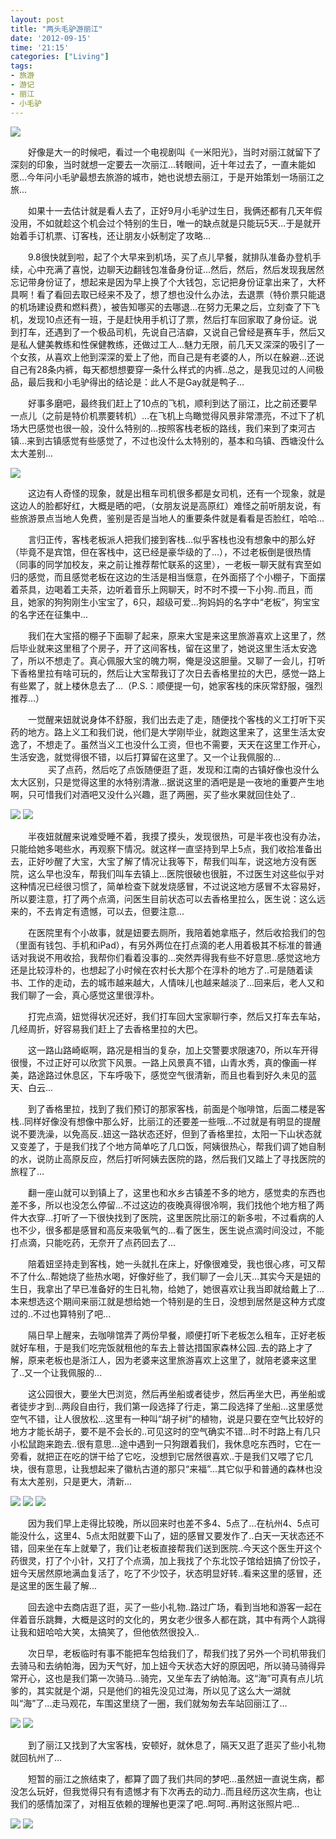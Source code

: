 ```yaml
---
layout: post
title: "两头毛驴游丽江"
date: '2012-09-15'
time: '21:15'
categories: ["Living"]
tags: 
- 旅游
- 游记
- 丽江
- 小毛驴
---
```

<img src="{{urls.media}}/img/life-lijiang/title.jpg"/>

　　好像是大一的时候吧，看过一个电视剧叫《一米阳光》，当时对丽江就留下了深刻的印象，当时就想一定要去一次丽江...转眼间，近十年过去了，一直未能如愿…今年问小毛驴最想去旅游的城市，她也说想去丽江，于是开始策划一场丽江之旅…  

　　如果十一去估计就是看人去了，正好9月小毛驴过生日，我俩还都有几天年假没用，不如就趁这个机会过个特别的生日，唯一的缺点就是只能玩5天...于是就开始着手订机票、订客栈，还让朋友小妖制定了攻略…  

　　9.8很快就到啦，起了个大早来到机场，买了点儿早餐，就排队准备办登机手续，心中充满了喜悦，边聊天边翻钱包准备身份证...然后，然后，然后发现我居然忘记带身份证了，想起来是因为早上换了个大钱包，忘记把身份证拿出来了，大杯具啊！看了看回去取已经来不及了，想了想也没什么办法，去退票（特价票只能退的机场建设费和燃料费），被告知哪买的去哪退…在努力无果之后，立刻查了下飞机，发现10点还有一班，于是赶快用手机订了票，然后打车回家取了身份证。说到打车，还遇到了一个极品司机，先说自己洁癖，又说自己曾经是赛车手，然后又是私人健美教练和性保健教练，还做过工人…魅力无限，前几天又深深的吸引了一个女孩，从喜欢上他到深深的爱上了他，而自己是有老婆的人，所以在躲避…还说自己有28条内裤，每天都想想要穿一条什么样式的内裤..总之，是我见过的人间极品，最后我和小毛驴得出的结论是：此人不是Gay就是鸭子…  

　　好事多磨吧，最终我们赶上了10点的飞机，顺利到达了丽江，比之前还要早一点儿（之前是特价机票要转机）…在飞机上鸟瞰觉得风景非常漂亮，不过下了机场大巴感觉也很一般，没什么特别的…按照客栈老板的路线，我们来到了束河古镇…来到古镇感觉有些感觉了，不过也没什么太特别的，基本和乌镇、西塘没什么太大差别…  

<img src="{{urls.media}}/img/life-lijiang/suhe.jpg"/>

　　这边有人奇怪的现象，就是出租车司机很多都是女司机，还有一个现象，就是这边人的脸都好红，大概是晒的吧，（女朋友说是高原红）难怪之前听朋友说，有些旅游景点当地人免费，鉴别是否是当地人的重要条件就是看看是否脸红，哈哈...  

　　言归正传，客栈老板派人把我们接到客栈…似乎客栈也没有想象中的那么好（毕竟不是宾馆，但在客栈中，这已经是豪华级的了...），不过老板倒是很热情（同事的同学加校友，来之前让推荐帮忙联系的这里），一老板一聊天就有宾至如归的感觉，而且感觉老板在这边的生活是相当惬意，在外面搭了个小棚子，下面摆着茶具，边喝着工夫茶，边听着音乐上网聊天，时不时不摸一下小狗..而且，而且，她家的狗狗刚生小宝宝了，6只，超级可爱...狗妈妈的名字中“老板”，狗宝宝的名字还在征集中...  

　　我们在大宝搭的棚子下面聊了起来，原来大宝是来这里旅游喜欢上这里了，然后毕业就来这里租了个房子，开了这间客栈，留在这里了，她说这里生活太安逸了，所以不想走了。真心佩服大宝的魄力啊，俺是没这胆量。又聊了一会儿，打听下香格里拉有啥可玩的，然后让大宝帮我订了次日去香格里拉的大巴，感觉一路上有些累了，就上楼休息去了…（P.S.：顺便提一句，她家客栈的床灰常舒服，强烈推荐...）  

　　一觉醒来妞就说身体不舒服，我们出去走了走，随便找个客栈的义工打听下买药的地方。路上义工和我们说，他们是大学刚毕业，就跑这里来了，这里生活太安逸了，不想走了。虽然当义工也没什么工资，但也不需要，天天在这里工作开心，生活安逸，就觉得很不错，以后打算留在这里了。又一个让我佩服的...  
　　
　　买了点药，然后吃了点饭随便逛了逛，发现和江南的古镇好像也没什么太大区别，只是觉得这里的水特别清澈...据说这里的酒吧是是一夜地的重要产生地啊，只可惜我们对酒吧又没什么兴趣，逛了两圈，买了些水果就回住处了..  

<img src="{{urls.media}}/img/life-lijiang/suhe-1.jpg"/>
<img src="{{urls.media}}/img/life-lijiang/suhe-2.jpg"/>

　　半夜妞就醒来说难受睡不着，我摸了摸头，发现很热，可是半夜也没有办法，只能给她多喝些水，再观察下情况。就这样一直坚持到早上5点，我们收拾准备出去，正好吵醒了大宝，大宝了解了情况让我等下，帮我们叫车，说这地方没有医院，这么早也没车，帮我们叫车去镇上...医院很破也很脏，不过医生对这些似乎对这种情况已经很习惯了，简单检查下就发烧感冒，不过说这地方感冒不太容易好，所以要注意，打了两个点滴，问医生目前状态可以去香格里拉么，医生说：这么远来的，不去肯定有遗憾，可以去，但要注意...  

　　在医院里有个小故事，就是妞要去厕所，我陪着她拿瓶子，然后收拾我们的包（里面有钱包、手机和iPad），有另外两位在打点滴的老人用着极其不标准的普通话对我说不用收拾，我帮你们看着没事的...突然弄得我有些不好意思..感觉这地方还是比较淳朴的，也想起了小时候在农村长大那个在淳朴的地方了..可是随着读书、工作的走动，去的城市越来越大，人情味儿也越来越淡了...回来后，老人又和我们聊了一会，真心感觉这里很淳朴。  

　　打完点滴，妞觉得状况还好，我们打车回大宝家聊行李，然后又打车去车站，几经周折，好容易我们赶上了去香格里拉的大巴。  

　　这一路山路崎岖啊，路况是相当的复杂，加上交警要求限速70，所以车开得很慢，不过正好可以欣赏下风景。一路上风景真不错，山青水秀，真的像画一样美，路途路过休息区，下车呼吸下，感觉空气很清新，而且也看到好久未见的蓝天、白云...

　　到了香格里拉，找到了我们预订的那家客栈，前面是个咖啡馆，后面二楼是客栈..同样好像没有想像中那么好，比丽江的还要差一些哦...不过就是有明显的提醒说不要洗澡，以免高反..妞这一路状态还好，但到了香格里拉，太阳一下山状态就又变差了，于是我们找了个地方简单吃了几口饭，阿姨很热心，帮我们调了她自制的水，说防止高原反应，然后打听阿姨去医院的路，然后我们又踏上了寻找医院的旅程了…  

　　翻一座山就可以到镇上了，这里也和水乡古镇差不多的地方，感觉卖的东西也差不多，所以也没怎么停留...不过这边的夜晚真得很冷啊，我们找他个地方租了两件大衣穿...打听了一下很快找到了医院，这里医院比丽江的新多啦，不过看病的人也不少，很多都是感冒和高反来吸氧气的...看了医生，医生说点滴时间没过，不能打点滴，只能吃药，无奈开了点药回去了...  

　　陪着妞坚持走到客栈，她一头就扎在床上，好像很难受，我也很心疼，可又帮不了什么..帮她烧了些热水喝，好像好些了，我们聊了一会儿天...其实今天是妞的生日，我拿出了早已准备好的生日礼物，给她了，她很喜欢让我当即就给戴上了...本来想选这个期间来丽江就是想给她一个特别是的生日，没想到居然是这种方式度过的..不过也算特别了吧...  

　　隔日早上醒来，去咖啡馆弄了两份早餐，顺便打听下老板怎么租车，正好老板就好车租，于是我们吃完饭就租他的车去上普达措国家森林公园..去的路上才了解，原来老板也是浙江人，因为老婆来这里旅游喜欢上这里了，就陪老婆来这里了..又一个让我佩服的...  

　　这公园很大，要坐大巴浏览，然后再坐船或者徒步，然后再坐大巴，再坐船或者徒步才到...两段自由行，我们第一段选择了行走，第二段选择了坐船...这里感觉空气不错，让人很放松...这里有一种叫“胡子树”的植物，说是只要在空气比较好的地方才能长胡子，要不是不会长的..可见这时的空气确实不错...时不时路上有几只小松鼠跑来跑去..很有意思...途中遇到一只狗跟着我们，我休息吃东西时，它在一旁看，就把正在吃的饼干给了它吃，没想到它居然很喜欢..于是我们又喂了它几块，很有意思，让我想起来了徽杭古道的那只“来福”...其它似乎和普通的森林也没有太大差别，只是更大，清新...  

<img src="{{urls.media}}/img/life-lijiang/pudacuo-1.jpg"/>
<img src="{{urls.media}}/img/life-lijiang/pudacuo-2.jpg"/>
<img src="{{urls.media}}/img/life-lijiang/pudacuo-3.jpg"/>

　　因为我们早上走得比较晚，所以回来时也差不多4、5点了...在杭州4、5点可能没什么，这里4、5点太阳就要下山了，妞的感冒又要发作了..白天一天状态还不错，回来坐在车上就晕了，我们让老板直接帮我们送到医院..今天这个医生开这个药很灵，打了个小针，又打了个点滴，加上我找了个东北饺子馆给妞搞了份饺子，妞今天居然原地满血复活了，吃了不少饺子，状态明显好转..看来这里的感冒，还是这里的医生最了解...  

　　回去途中去商店逛了逛，买了一些小礼物..路过广场，看到当地和游客一起在伴着音乐跳舞，大概是这时的文化的，男女老少很多人都在跳，其中有两个人跳得让我和妞哈哈大笑，太搞笑了，但他依然很投入..  

　　次日早，老板临时有事不能把车包给我们了，帮我们找了另外一个司机带我们去骑马和去纳帕海，因为天气好，加上妞今天状态大好的原因吧，所以骑马骑得异常开心，这也是我们第一次骑马...骑完，又坐车去了纳帕海。这“海”可真有点儿坑爹的，其实就是个湖，只是他们的祖先没见过海，所以见了这么大一湖就叫“海”了...走马观花，车围这里绕了一圈，我们就匆匆去车站回丽江了...  

<img src="{{urls.media}}/img/life-lijiang/qima-1.jpg"/>
<img src="{{urls.media}}/img/life-lijiang/qima-2.jpg"/>

　　到了丽江又找到了大宝客栈，安顿好，就休息了，隔天又逛了逛买了些小礼物就回杭州了...  

　　短暂的丽江之旅结束了，都算了圆了我们共同的梦吧...虽然妞一直说生病，都没怎么玩好，但我觉得只有有遗憾才有下次再去的动力..而且经历这次生病，也让我们的感情加深了，对相互依赖的理解也更深了吧..呵呵..再附这张照片吧...

<img src="{{urls.media}}/img/life-lijiang/we.jpg"/>
<img src="{{urls.media}}/img/life-lijiang/sky.jpg"/>